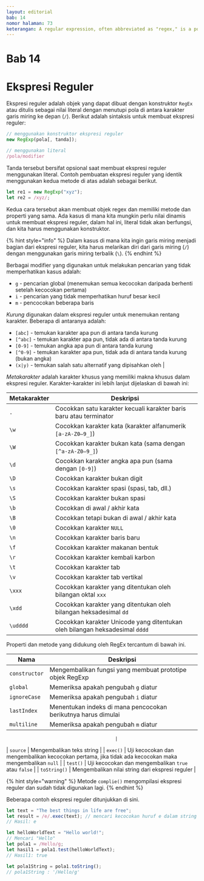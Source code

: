 ```yaml
---
layout: editorial
bab: 14
nomor halaman: 73
keterangan: A regular expression, often abbreviated as "regex," is a powerful tool for pattern matching and searching within strings. It provides a concise and flexible way to search, match, and manipulate text based on specific patterns.
---
```


# Bab 14

# Ekspresi Reguler

Ekspresi reguler adalah objek yang dapat dibuat dengan konstruktor `RegEx` atau ditulis sebagai nilai literal dengan menutupi pola di antara karakter garis miring ke depan (`/`). Berikut adalah sintaksis untuk membuat ekspresi reguler:

```javascript
// menggunakan konstruktor ekspresi reguler
new RegExp(pola[, tanda]);

// menggunakan literal
/pola/modifier
```

Tanda tersebut bersifat opsional saat membuat ekspresi reguler menggunakan literal. Contoh pembuatan ekspresi reguler yang identik menggunakan kedua metode di atas adalah sebagai berikut.

```javascript
let re1 = new RegExp("xyz");
let re2 = /xyz/;
```

Kedua cara tersebut akan membuat objek regex dan memiliki metode dan properti yang sama. Ada kasus di mana kita mungkin perlu nilai dinamis untuk membuat ekspresi reguler, dalam hal ini, literal tidak akan berfungsi, dan kita harus menggunakan konstruktor.

{% hint style="info" %}
Dalam kasus di mana kita ingin garis miring menjadi bagian dari ekspresi reguler, kita harus melarikan diri dari garis miring (`/`) dengan menggunakan garis miring terbalik (`\`).
{% endhint %}

Berbagai modifier yang digunakan untuk melakukan pencarian yang tidak memperhatikan kasus adalah:

- `g` - pencarian global (menemukan semua kecocokan daripada berhenti setelah kecocokan pertama)
- `i` - pencarian yang tidak memperhatikan huruf besar kecil
- `m` - pencocokan beberapa baris

_Kurung_ digunakan dalam ekspresi reguler untuk menemukan rentang karakter. Beberapa di antaranya adalah:

- `[abc]` - temukan karakter apa pun di antara tanda kurung
- `[^abc]` - temukan karakter apa pun, tidak ada di antara tanda kurung
- `[0-9]` - temukan angka apa pun di antara tanda kurung
- `[^0-9]` - temukan karakter apa pun, tidak ada di antara tanda kurung (bukan angka)
- `(x|y)` - temukan salah satu alternatif yang dipisahkan oleh |

_Metakarakter_ adalah karakter khusus yang memiliki makna khusus dalam ekspresi reguler. Karakter-karakter ini lebih lanjut dijelaskan di bawah ini:

| Metakarakter | Deskripsi                                                                   |
| ------------ | --------------------------------------------------------------------------- |
| `.`          | Cocokkan satu karakter kecuali karakter baris baru atau terminator          |
| `\w`         | Cocokkan karakter kata (karakter alfanumerik `[a-zA-Z0–9_]`)                |
| `\W`         | Cocokkan karakter bukan kata (sama dengan `[^a-zA-Z0–9_]`)                  |
| `\d`         | Cocokkan karakter angka apa pun (sama dengan `[0-9]`)                       |
| `\D`         | Cocokkan karakter bukan digit                                               |
| `\s`         | Cocokkan karakter spasi (spasi, tab, dll.)                                  |
| `\S`         | Cocokkan karakter bukan spasi                                               |
| `\b`         | Cocokkan di awal / akhir kata                                               |
| `\B`         | Cocokkan tetapi bukan di awal / akhir kata                                  |
| `\0`         | Cocokkan karakter `NULL`                                                    |
| `\n`         | Cocokkan karakter baris baru                                                |
| `\f`         | Cocokkan karakter makanan bentuk                                            |
| `\r`         | Cocokkan karakter kembali karbon                                            |
| `\t`         | Cocokkan karakter tab                                                       |
| `\v`         | Cocokkan karakter tab vertikal                                              |
| `\xxx`       | Cocokkan karakter yang ditentukan oleh bilangan oktal `xxx`                 |
| `\xdd`       | Cocokkan karakter yang ditentukan oleh bilangan heksadesimal `dd`           |
| `\udddd`     | Cocokkan karakter Unicode yang ditentukan oleh bilangan heksadesimal `dddd` |

Properti dan metode yang didukung oleh RegEx tercantum di bawah ini.

| Nama          | Deskripsi                                                     |
| ------------- | ------------------------------------------------------------- |
| `constructor` | Mengembalikan fungsi yang membuat prototipe objek RegExp      |
| `global`      | Memeriksa apakah pengubah `g` diatur                          |
| `ignoreCase`  | Memeriksa apakah pengubah `i` diatur                          |
| `lastIndex`   | Menentukan indeks di mana pencocokan berikutnya harus dimulai |
| `multiline`   | Memeriksa apakah pengubah `m` diatur                          |

                                            |

| `source` | Mengembalikan teks string |
| `exec()` | Uji kecocokan dan mengembalikan kecocokan pertama, jika tidak ada kecocokan maka mengembalikan `null` |
| `test()` | Uji kecocokan dan mengembalikan `true` atau `false` |
| `toString()` | Mengembalikan nilai string dari ekspresi reguler |

{% hint style="warning" %}
Metode `complie()` mengompilasi ekspresi reguler dan sudah tidak digunakan lagi.
{% endhint %}

Beberapa contoh ekspresi reguler ditunjukkan di sini.

```javascript
let text = "The best things in life are free";
let result = /e/.exec(text); // mencari kecocokan huruf e dalam string
// Hasil: e

let helloWorldText = "Hello world!";
// Mencari "Hello"
let pola1 = /Hello/g;
let hasil1 = pola1.test(helloWorldText);
// Hasil1: true

let pola1String = pola1.toString();
// pola1String : '/Hello/g'
```

